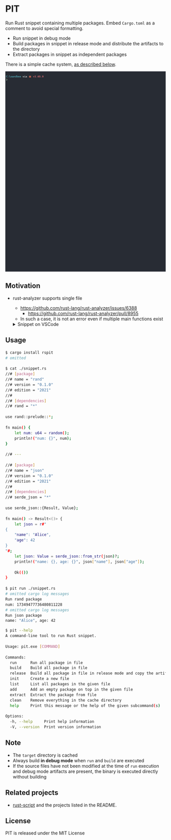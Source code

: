 # PIT

Run Rust snippet containing multiple packages. Embed `Cargo.toml` as a comment to avoid special formatting.

- Run snippet in debug mode
- Build packages in snippet in release mode and distribute the artifacts to the directory
- Extract packages in snippet as independent packages

There is a simple cache system, [as described below](https://github.com/NaokiM03/rspit#note).

![](demo.gif)

## Motivation

- rust-analyzer supports single file

  - https://github.com/rust-lang/rust-analyzer/issues/6388
    - https://github.com/rust-lang/rust-analyzer/pull/8955
  - In such a case, it is not an error even if multiple main functions exist

  <details>
  <summary>Snippet on VSCode</summary>

  ![](snippet.png)

  </details>

## Usage

```sh
$ cargo install rspit
# omitted

$ cat ./snippet.rs
//# [package]
//# name = "rand"
//# version = "0.1.0"
//# edition = "2021"
//#
//# [dependencies]
//# rand = "*"

use rand::prelude::*;

fn main() {
    let num: u64 = random();
    println!("num: {}", num);
}

//# ---

//# [package]
//# name = "json"
//# version = "0.1.0"
//# edition = "2021"
//#
//# [dependencies]
//# serde_json = "*"

use serde_json::{Result, Value};

fn main() -> Result<()> {
    let json = r#"
{
    "name": "Alice",
    "age": 42
}
"#;
    let json: Value = serde_json::from_str(json)?;
    println!("name: {}, age: {}", json["name"], json["age"]);

    Ok(())
}

$ pit run ./snippet.rs
# omitted cargo log messages
Run rand package
num: 17349477736480811228
# omitted cargo log messages
Run json package
name: "Alice", age: 42
```

```sh
$ pit --help
A command-line tool to run Rust snippet.

Usage: pit.exe [COMMAND]

Commands:
  run      Run all package in file
  build    Build all package in file
  release  Build all package in file in release mode and copy the artifacts to the target directory
  init     Create a new file
  list     List all packages in the given file
  add      Add an empty package on top in the given file
  extract  Extract the package from file
  clean    Remove everything in the cache directory
  help     Print this message or the help of the given subcommand(s)

Options:
  -h, --help     Print help information
  -V, --version  Print version information
```

## Note

- The `target` directory is cached
- Always build **in debug mode** when `run` and `build` are executed
- If the source files have not been modified at the time of `run` execution and debug mode artifacts are present, the binary is executed directly without building



## Related projects

- [rust-script](https://github.com/fornwall/rust-script)
  and the projects listed in the README.

## License

PIT is released under the MIT License
